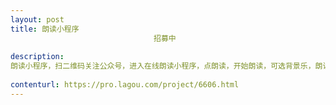 ```yaml
---                
layout: post       
title: 朗读小程序
                                招募中
           
description: 
朗读小程序，扫二维码关注公众号，进入在线朗读小程序，点朗读，开始朗读，可选背景乐，朗读完可直接把声音发送到邮箱或微信。
     
contenturl: https://pro.lagou.com/project/6606.html      
---                 
```

